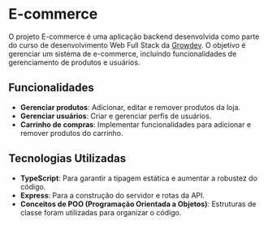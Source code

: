 # E-commerce

O projeto E-commerce é uma aplicação backend desenvolvida como parte do curso de desenvolvimento Web Full Stack da [Growdev](https://www.growdev.com.br/). O objetivo é gerenciar um sistema de e-commerce, incluindo funcionalidades de gerenciamento de produtos e usuários.

## Funcionalidades

- **Gerenciar produtos**: Adicionar, editar e remover produtos da loja.
- **Gerenciar usuários**: Criar e gerenciar perfis de usuários.
- **Carrinho de compras**: Implementar funcionalidades para adicionar e remover produtos do carrinho.

## Tecnologias Utilizadas

- **TypeScript**: Para garantir a tipagem estática e aumentar a robustez do código.
- **Express**: Para a construção do servidor e rotas da API.
- **Conceitos de POO (Programação Orientada a Objetos)**: Estruturas de classe foram utilizadas para organizar o código.

